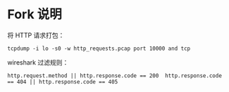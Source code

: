 # Fork 说明

将 HTTP 请求打包：

```shell
tcpdump -i lo -s0 -w http_requests.pcap port 10000 and tcp
```

wireshark 过滤规则：

```
http.request.method || http.response.code == 200  http.response.code == 404 || http.response.code == 405
```